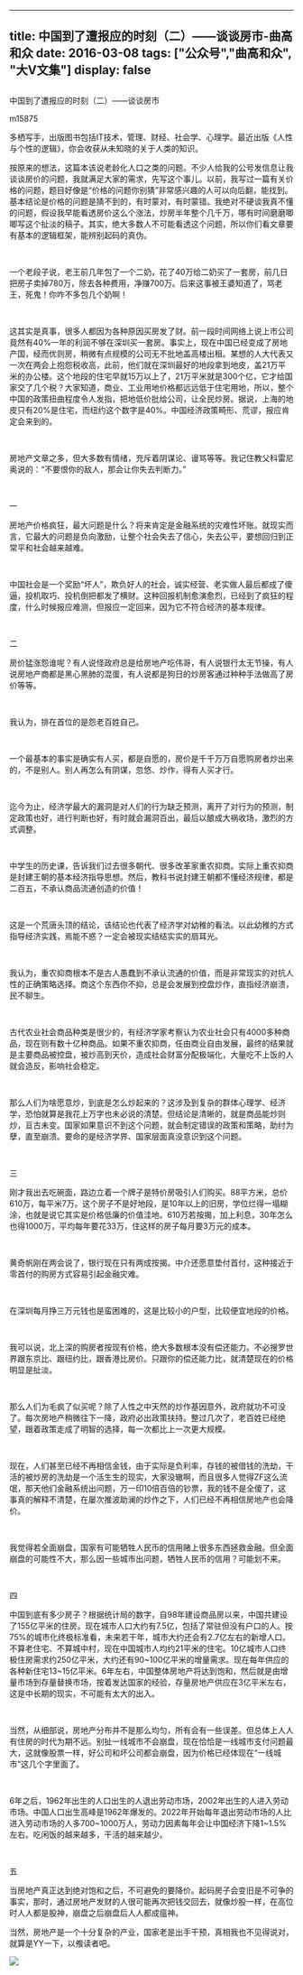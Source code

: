 
---
title:   中国到了遭报应的时刻（二）——谈谈房市-曲高和众
date: 2016-03-08
tags: ["公众号","曲高和众", "大V文集"]
display: false
---


## 



中国到了遭报应的时刻（二）——谈谈房市




m15875




多栖写手，出版图书包括IT技术，管理、财经、社会学、心理学。最近出版《人性与个性的逻辑》，你会收获从未知晓的关于人类的知识。


按原来的想法，这篇本该说老龄化人口之类的问题。不少人给我的公号发信息让我谈谈房价的问题，我就满足大家的需求，先写这个事儿。以前，我写过一篇有关价格的问题，题目好像是“价格的问题你别猜”非常感兴趣的人可以向后翻，能找到。基本结论是价格的问题是猜不到的，有时蒙对，有时蒙错。我绝对不硬谈我真不懂的问题，假设我早能看透房价这么个涨法，炒房半年整个几千万，哪有时间磨磨唧唧写这个扯淡的稿子。其实，绝大多数人不可能看透这个问题，所以你们看文章要有基本的逻辑框架，能辨别起码的真伪。

&nbsp;

一个老段子说，老王前几年包了一个二奶，花了40万给二奶买了一套房，前几日把房子卖掉780万，除去各种费用，净赚700万。后来这事被王婆知道了，骂老王，死鬼！你咋不多包几个奶啊！

&nbsp;

这其实是真事，很多人都因为各种原因买房发了财。前一段时间网络上说上市公司竟然有40%一年的利润不够在深圳买一套房。事实上，现在中国已经变成了房地产国，经而优则房，稍微有点规模的公司无不批地盖高楼出租。某想的人大代表又一次在两会上抱怨税收高，此前，他们就在深圳最好的地段拿到地皮，盖21万平米的办公楼。这个地段的住宅早就15万以上了，21万平米就是300个亿，它才给国家交了几个税？大家知道，商业、工业用地价格都远远低于住宅用地，所以，整个中国的政策扭曲程度令人发指，把地低价批给公司，让全民炒房。据说，上海的地皮只有20%是住宅，而纽约这个数字是40%。中国经济政策畸形、荒谬，报应肯定会来到的。

&nbsp;

房地产文章之多，但大多数有情绪，充斥着阴谋论、谩骂等等。我记住教父科雷尼奥说的：“不要恨你的敌人，那会让你失去判断力。”

&nbsp;

一

房地产价格疯狂，最大问题是什么？将来肯定是金融系统的灾难性坏账。就现实而言，它最大的问题是负向激励，让整个社会失去了信心，失去公平，要想回归到正常平和社会越来越难。

&nbsp;

中国社会是一个奖励“坏人”，欺负好人的社会，诚实经营、老实做人最后都成了傻逼，投机取巧、投机倒把都发了横财。这种回报机制愈演愈烈，已经到了疯狂的程度，什么时候报应难测，但报应一定回来，因为它不符合经济的基本规律。

&nbsp;

二

房价猛涨怨谁呢？有人说怪政府总是给房地产吃伟哥，有人说银行太无节操，有人说房地产商都是黑心黑肺的混蛋，有人说都是狗日的炒房客通过种种手法做高了房价等等。

&nbsp;

我认为，排在首位的是怨老百姓自己。

&nbsp;

一个最基本的事实是确实有人买，都是自愿的，房价是千千万万自愿购房者炒出来的，不是别人。别人再怎么有阴谋，忽悠、炒作，得有人买才行。

&nbsp;

迄今为止，经济学最大的漏洞是对人们的行为缺乏预测，离开了对行为的预测，制定政策也好，进行判断也好，有时就会漏洞百出，最后以酿成大祸收场，激烈的方式调整。

&nbsp;

中学生的历史课，告诉我们过去很多朝代、很多改革家重农抑商。实际上重农抑商是封建王朝的基本经济指导思想。然后，教科书说封建王朝都不懂经济规律，都是二百五，不承认商品流通创造的价值！

&nbsp;

这是一个荒唐头顶的结论，该结论也代表了经济学对幼稚的看法。以此幼稚的方式指导经济实践，焉能不惑？一定会被现实结结实实的扇耳光。

&nbsp;

我认为，重农抑商根本不是古人愚蠢到不承认流通的价值，而是非常现实的对抗人性的正确策略选择。商这个东西你不抑，总是会发展到控盘炒作，直指经济崩溃，民不聊生。

&nbsp;

古代农业社会商品种类是很少的，有经济学家考察认为农业社会只有4000多种商品，现在则有数十亿种商品。如果不重农抑商，任由商业自由发展，最终的结果就是主要商品被控盘，被炒高到天价，造成社会财富分配极端化，大量吃不上饭的人就会造反，影响社会稳定。

&nbsp;

那么人们为啥愿意炒，到底是怎么炒起来的？这涉及到复杂的群体心理学、经济学，恐怕就算是我花上万字也未必说的清楚。但结论是清晰的，就是商品能炒则炒，亘古未变。国家如果意识不到这个问题，就会制定错误的政策和策略，助纣为孽，直至崩溃。要命的是经济学界、国家层面真没意识到这个问题。

&nbsp;

三

刚才我出去吃碗面，路边立着一个牌子是特价房吸引人们购买。88平方米，总价610万，每平米7万。这个房子不是好地段，是10年以上的旧房，学位烂得一塌糊涂，也就是说它其实是价格低廉的价值洼地。610万若按揭，加上利息，30年怎么也得1000万，平均每年要花33万，住这样的房子每月要3万元的成本。

&nbsp;

黄奇帆刚在两会说了，银行现在只有两成按揭。中介还愿意垫付首付，这种接近于零首付的购房方式容易引起金融灾难。

&nbsp;

在深圳每月挣三万元钱也是蛮困难的，这是比较小的户型，比较便宜地段的价格。

&nbsp;

我可以说，北上深的购房者按现有价格，绝大多数根本没有偿还能力。不必搜罗世界跟东京比、跟纽约比，跟香港比房价。只跟你的偿还能力比，就清楚现在的价格明显是扯淡。

&nbsp;

那么人们为毛疯了似买呢？除了人性之中天然的炒作基因意外，政府就功不可没了。每次房地产稍微往下一降，政府必出政策扶持。整过几次了，老百姓已经绝望，跟着政策走成了明智的选择，每一次都比上一次更大规模。

&nbsp;

现在，人们甚至已经不再相信金钱，由于实际是负利率，存钱的被借钱的洗劫，干活的被炒房的洗劫是一个活生生的现实，大家没辙啊，而且很多人觉得ZF这么流氓，那天他们金融系统出问题，万一印10倍百倍的钞票，我的钱不是全傻了，这事真的解释不清楚，在屡次推波助澜的炒作之下，人们已经不再相信房地产也会降价。

&nbsp;

我觉得若全面崩盘，国家有可能牺牲人民币的信用赌上很多东西拯救金融。但全面崩盘的可能性不大，那么因一些城市出问题，牺牲人民币的信用？可能划不来。

&nbsp;

四

中国到底有多少房子？根据统计局的数字，自98年建设商品房以来，中国共建设了155亿平米的住房。现在城市人口大约有7.5亿，包括了常驻但没有户口的人。按75%的城市化终极标准看，未来若干年，城市大约还会有2.7亿左右的新增人口。不算老住宅、不算城中村，现在中国城市人均约21平米的住宅。10亿城市人口终极住房需求约250亿平米，大约还有90~100亿平米的增量需求。现在每年供应的各种新住宅13~15亿平米。6年左右，中国整体房地产将达到饱和，然后就是由增量市场到存量替换市场，按着发达国家的经验，存量房地产供应在3亿平米左右，这是中长期的现实，不可能有太大的出入。

&nbsp;

当然，从细部说，房地产分布并不是那么均匀，所有会有一些误差。但总体上人人有住房的时代为期不远。别扯一线城市不会崩盘，现在恰恰是一线城市支付问题最大，这就像股票一样，好公司和坏公司都会崩盘，因为价格已经体现在“一线城市”这几个字里面了。

&nbsp;

6年之后，1962年出生的人口出生的人退出劳动市场，2002年出生的人进入劳动市场。中国人口出生高峰是1962年爆发的。2022年开始每年退出劳动市场的人比进入劳动市场的人多700~1000万人，劳动力因素每年会让中国经济下降1~1.5%左右。吃闲饭的越来越多，干活的越来越少。

&nbsp;

五

当房地产真正达到绝对饱和之后，不可避免的要降价。起码房子会变旧是不可争的事实，那时，通过房地产发财的人很可能再次把钱交回去，就像炒股一样，在高位时人人都是股神，崩盘之后崩盘后人人都成瘟神。





当然，房地产是一个十分复杂的产业，国家老是出手干预，真相我也不见得说对，就算是YY一下，以飧读者吧。









<img data-s="300,640" data-type="jpeg" src="http://mmbiz.qpic.cn/mmbiz/fxGMiaL5Zj1gAtMBdoRAfrkfBNF0WEAG9elY136EMERA8zleoqyibsc68mLpoiagDqkzcRhEo0psRuCqoQbcWg52w/0?wx_fmt=jpeg" data-ratio="1" data-w="430"/>

&nbsp;











